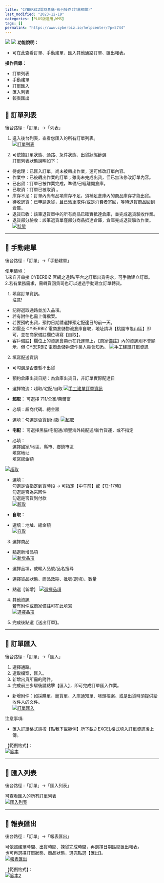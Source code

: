 ```yaml
---
title: "CYBERBIZ電商倉儲-後台操作(訂單相關)"
last_modified: "2023-12-19"
categories: [PLUS版適用,WMS]
tags: []
permalink: "https://www.cyberbiz.io/helpcenter/?p=5744"
---
```


![](https://www.cyberbiz.io/helpcenter/wp-content/uploads/一般版1.png)
![](https://www.cyberbiz.io/helpcenter/wp-content/uploads/PLUS版3.png)
**功能說明：**  

* 可在此查看訂單、手動建單、匯入其他通路訂單、匯出報表。

**操作目錄：**

* 訂單列表
* 手動建單
* 訂單匯入
* 匯入列表
* 報表匯出

## 📌 訂單列表


後台路徑 :「訂單」→「列表」  


1. 進入後台列表，查看您匯入的所有訂單列表。  
[![訂單列表](https://www.cyberbiz.io/support/wp-content/uploads/CYBERBIZ電商倉儲-後台操作訂單相關01.png)](https://www.cyberbiz.io/support/wp-content/uploads/CYBERBIZ電商倉儲-後台操作訂單相關01.png)



2. 可依據訂單狀態、通路、急件狀態、出貨狀態篩選  
訂單列表狀態說明如下：

* 待處理：已匯入訂單，尚未被轉出作業，還可修改訂單內容。
* 作業中：已被轉出作業的訂單；雖尚未完成出貨，但已無法修改訂單內容。 
* 已出貨：訂單已被作業完成，準備/已經離開倉庫。 
* 已取消：訂單已被取消 。
* 庫存不足：訂單內尚有品項庫存不足，須補足倉庫內的商品庫存才能出貨。
* 待收退貨：已申請退貨，且已派車取件/或是消費者寄回，等待退貨商品回到倉庫。
* 退貨已收：該筆退貨單中的所有商品已確實抵達倉庫，並完成退貨驗收作業。 
* 退貨部分驗收：該筆退貨單僅部分商品抵達倉庫，倉庫完成退貨驗收作業。
[![狀態](https://www.cyberbiz.io/support/wp-content/uploads/CYBERBIZ電商倉儲-後台操作訂單相關02.png)](https://www.cyberbiz.io/support/wp-content/uploads/CYBERBIZ電商倉儲-後台操作訂單相關02.png)



* * *

## 📌 手動建單


後台路徑 :「訂單」→「手動建單」  


使用情境：  
1.來自非串接 CYBERBIZ 官網之通路/平台之訂單出貨需求，可手動建立訂單。  
2.若有業務需求，需轉貨回貴司也可以透過手動建立訂單轉貨。




1. 填寫訂單資訊。  
注意!

* 記得選取通路並加入品項。
* 若有附件也需上傳檔案。
* 若要預約出貨，預約日期請選擇預定配達日的前一天。
* 如需至 CYBERBIZ 電商倉儲物流倉庫自取，地址請填【桃園市龜山區】即可，並在商家備註欄位填寫【自取】。
* 客戶備註】欄位上的資訊會顯示在託運單上，【商家備註】內的資訊則不會顯示，但 CYBERBIZ 電商倉儲物流作業人員會知悉。
[![手工建單訂單資訊](https://www.cyberbiz.io/support/wp-content/uploads/CYBERBIZ電商倉儲-後台操作訂單相關03.png)](https://www.cyberbiz.io/support/wp-content/uploads/CYBERBIZ電商倉儲-後台操作訂單相關03.png)



2. 填寫配送資訊 
* 可勾選是否要暫不出貨
* 預約倉庫出貨日期：為倉庫出貨日，非訂單實際配達日
* 選擇物流：超取/宅配/自取
[![手工建單訂單資訊](https://www.cyberbiz.io/support/wp-content/uploads/CYBERBIZ電商倉儲-後台操作訂單相關04.png)](https://www.cyberbiz.io/support/wp-content/uploads/CYBERBIZ電商倉儲-後台操作訂單相關04.png)

* **超取：** 可選擇 711/全家/萊爾富 
* 必填：超商代碼、總金額
* 選填：勾選是否貨到付款
[![超取](https://www.cyberbiz.io/support/wp-content/uploads/CYBERBIZ電商倉儲-後台操作訂單相關05.png)](https://www.cyberbiz.io/support/wp-content/uploads/CYBERBIZ電商倉儲-後台操作訂單相關05.png)

* **宅配：** 可選擇黑貓/宅配通/順豐海外純配送/新竹貨運，或不指定 
* 必填：   
選擇國家/地區、縣市、鄉鎮市區  
填寫地址  
填寫總金額

[![超取](https://www.cyberbiz.io/support/wp-content/uploads/CYBERBIZ電商倉儲-後台操作訂單相關06.png)](https://www.cyberbiz.io/support/wp-content/uploads/CYBERBIZ電商倉儲-後台操作訂單相關06.png)

* 選填：  
勾選是否指定到貨時段 -> 可指定【中午前】或【12-17時】  
勾選是否為來回件  
勾選是否貨到付款  
[![超取](https://www.cyberbiz.io/support/wp-content/uploads/CYBERBIZ電商倉儲-後台操作訂單相關07.png)](https://www.cyberbiz.io/support/wp-content/uploads/CYBERBIZ電商倉儲-後台操作訂單相關07.png)

* **自取：**
* 選填：地址、總金額   
[![自取](https://www.cyberbiz.io/support/wp-content/uploads/CYBERBIZ電商倉儲-後台操作訂單相關08.png)](https://www.cyberbiz.io/support/wp-content/uploads/CYBERBIZ電商倉儲-後台操作訂單相關08.png)

3. 選擇商品 
* 點選新增品項  
[![新增品項](https://www.cyberbiz.io/support/wp-content/uploads/CYBERBIZ電商倉儲-後台操作訂單相關09.png)](https://www.cyberbiz.io/support/wp-content/uploads/CYBERBIZ電商倉儲-後台操作訂單相關09.png)

* 選擇品項，或輸入品號/品名搜尋
* 選擇貨品狀態、商品效期、批號(選填)、數量
* 點選【新增】
[![選擇品項](https://www.cyberbiz.io/support/wp-content/uploads/CYBERBIZ電商倉儲-後台操作訂單相關10.png)](https://www.cyberbiz.io/support/wp-content/uploads/CYBERBIZ電商倉儲-後台操作訂單相關10.png)



4. 其他資訊  
若有附件或商家備註可在此填寫  
[![選擇品項](https://www.cyberbiz.io/support/wp-content/uploads/CYBERBIZ電商倉儲-後台操作訂單相關11.png)](https://www.cyberbiz.io/support/wp-content/uploads/CYBERBIZ電商倉儲-後台操作訂單相關11.png)



5. 完成後點選【送出訂單】。 

* * *

## 📌 訂單匯入


後台路徑 :「訂單」→「匯入」  


1. 選擇通路。
2. 選取檔案，匯入。
3. 新增出貨所需的附件。
4. 完成前三步驟後請點擊【匯入】，即可完成訂單匯入作業。

* 新增附件：如採購單、銷貨單、入庫通知單、嘜頭檔案、或是出貨時須提供給收件人的文件。  
[![訂單匯入](https://www.cyberbiz.io/support/wp-content/uploads/CYBERBIZ電商倉儲-後台操作訂單相關12.png)](https://www.cyberbiz.io/support/wp-content/uploads/CYBERBIZ電商倉儲-後台操作訂單相關12.png)

注意事項:  

* 匯入訂單格式請按【點我下載範例】所下載之EXCEL格式填入訂單資訊後上傳。



【範例格式】：  
[![範本](https://www.cyberbiz.io/support/wp-content/uploads/CYBERBIZ電商倉儲-後台操作訂單相關13.png)](https://www.cyberbiz.io/support/wp-content/uploads/CYBERBIZ電商倉儲-後台操作訂單相關13.png)

* * *

## 📌 匯入列表


後台路徑 :「訂單」→「匯入列表」  

可查看匯入的所有訂單列表  
[![匯入列表](https://www.cyberbiz.io/support/wp-content/uploads/CYBERBIZ電商倉儲-後台操作訂單相關14.png)](https://www.cyberbiz.io/support/wp-content/uploads/CYBERBIZ電商倉儲-後台操作訂單相關14.png)

* * *

## 📌 報表匯出


後台路徑 :「訂單」→「報表匯出」  

可依照建單時間、出貨時間、揀貨完成時間，再選擇日期區間匯出報表。  
也可再選擇訂單狀態、商品狀態，選完點選【匯出】。  
[![報表匯出](https://www.cyberbiz.io/support/wp-content/uploads/CYBERBIZ電商倉儲-後台操作訂單相關15.png)](https://www.cyberbiz.io/support/wp-content/uploads/CYBERBIZ電商倉儲-後台操作訂單相關15.png)  

【範例格式】：  
[![範本2](https://www.cyberbiz.io/support/wp-content/uploads/CYBERBIZ電商倉儲-後台操作訂單相關16.png)](https://www.cyberbiz.io/support/wp-content/uploads/CYBERBIZ電商倉儲-後台操作訂單相關16.png)

